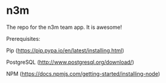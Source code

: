 # n3m
The repo for the n3m team app. It is awesome!

Prerequisites:

Pip (https://pip.pypa.io/en/latest/installing.html)

PostgreSQL (http://www.postgresql.org/download/)

NPM (https://docs.npmjs.com/getting-started/installing-node)
